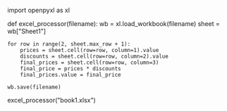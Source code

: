 import openpyxl as xl


def excel_processor(filename):
    wb = xl.load_workbook(filename)
    sheet = wb["Sheet1"]

    for row in range(2, sheet.max_row + 1):
        prices = sheet.cell(row=row, column=1).value
        discounts = sheet.cell(row=row, column=2).value
        final_prices = sheet.cell(row=row, column=3)
        final_price = prices * discounts
        final_prices.value = final_price

    wb.save(filename)


excel_processor("book1.xlsx")
